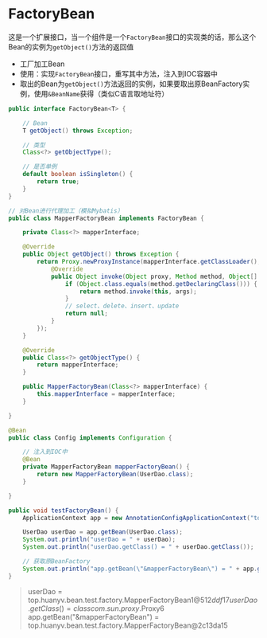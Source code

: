 # FactoryBean

这是一个扩展接口，当一个组件是一个`FactoryBean`接口的实现类的话，那么这个Bean的实例为`getObject()`方法的返回值

* 工厂加工Bean
* 使用：实现`FactoryBean`接口，重写其中方法，注入到IOC容器中
* 取出的Bean为`getObject()`方法返回的实例，如果要取出原BeanFactory实例，使用`&BeanName`获得（类似C语言取地址符）

```java
public interface FactoryBean<T> {

    // Bean
    T getObject() throws Exception;

    // 类型
    Class<?> getObjectType();

    // 是否单例
    default boolean isSingleton() {
        return true;
    }
}
```

```java
// 对Bean进行代理加工（模拟Mybatis）
public class MapperFactoryBean implements FactoryBean {

    private Class<?> mapperInterface;

    @Override
    public Object getObject() throws Exception {
        return Proxy.newProxyInstance(mapperInterface.getClassLoader(), new Class[]{mapperInterface}, new InvocationHandler() {
            @Override
            public Object invoke(Object proxy, Method method, Object[] args) throws Throwable {
                if (Object.class.equals(method.getDeclaringClass())) {
                    return method.invoke(this, args);
                }
                // select、delete、insert、update
                return null;
            }
        });
    }

    @Override
    public Class<?> getObjectType() {
        return mapperInterface;
    }

    public MapperFactoryBean(Class<?> mapperInterface) {
        this.mapperInterface = mapperInterface;
    }

}

@Bean
public class Config implements Configuration {

    // 注入到IOC中
    @Bean
    private MapperFactoryBean mapperFactoryBean() {
        return new MapperFactoryBean(UserDao.class);
    }

}

public void testFactoryBean() {
    ApplicationContext app = new AnnotationConfigApplicationContext("top.huanyv.bean.test.factory");

    UserDao userDao = app.getBean(UserDao.class);
    System.out.println("userDao = " + userDao);
    System.out.println("userDao.getClass() = " + userDao.getClass());

    // 获取原BeanFactory
    System.out.println("app.getBean(\"&mapperFactoryBean\") = " + app.getBean("&mapperFactoryBean"));
}
```

> userDao = top.huanyv.bean.test.factory.MapperFactoryBean$1@512ddf17  
> userDao.getClass() = class com.sun.proxy.$Proxy6  
> app.getBean("&mapperFactoryBean") = top.huanyv.bean.test.factory.MapperFactoryBean@2c13da15  